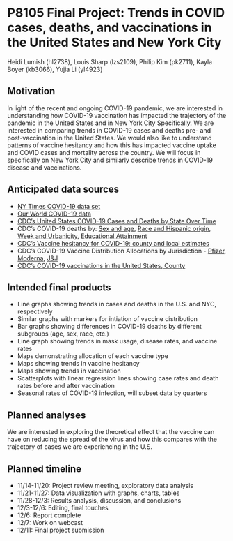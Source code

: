 P8105 Final Project: Trends in COVID cases, deaths, and vaccinations in
the United States and New York City
================
Heidi Lumish (hl2738), Louis Sharp (lzs2109), Philip Kim (pk2711), Kayla
Boyer (kb3066), Yujia Li (yl4923)

## Motivation

In light of the recent and ongoing COVID-19 pandemic, we are interested
in understanding how COVID-19 vaccination has impacted the trajectory of
the pandemic in the United States and in New York City Specifically. We
are interested in comparing trends in COVID-19 cases and deaths pre- and
post-vaccination in the United States. We would also like to understand
patterns of vaccine hesitancy and how this has impacted vaccine uptake
and COVID cases and mortality across the country. We will focus in
specifically on New York City and similarly describe trends in COVID-19
disease and vaccinations.

## Anticipated data sources

-   [NY Times COVID-19 data
    set](https://github.com/nytimes/covid-19-data/)
-   [Our World COVID-19
    data](https://github.com/owid/covid-19-data/tree/master/public/data/vaccinations)
-   [CDC’s United States COVID-19 Cases and Deaths by State Over
    Time](https://data.cdc.gov/Case-Surveillance/United-States-COVID-19-Cases-and-Deaths-by-State-o/9mfq-cb36)
-   CDC’s COVID-19 deaths by: [Sex and
    age](https://data.cdc.gov/NCHS/Provisional-COVID-19-Deaths-by-Sex-and-Age/9bhg-hcku),
    [Race and Hispanic
    origin](https://data.cdc.gov/NCHS/Provisional-COVID-19-Deaths-Distribution-of-Deaths/pj7m-y5uh),
    [Week and
    Urbanicity](https://data.cdc.gov/NCHS/Provisional-COVID-19-Deaths-by-Week-and-Urbanicity/hkhc-f7hg),
    [Educational
    Attainment](https://data.cdc.gov/NCHS/AH-Provisional-COVID-19-Deaths-by-Race-and-Educati/i6ej-9eac)
-   [CDC’s Vaccine hesitancy for COVID-19: county and local
    estimates](https://data.cdc.gov/Vaccinations/Vaccine-Hesitancy-for-COVID-19-County-and-local-es/q9mh-h2tw)
-   CDC’s COVID-19 Vaccine Distribution Allocations by Jurisdiction -
    [Pfizer](https://data.cdc.gov/Vaccinations/COVID-19-Vaccine-Distribution-Allocations-by-Juris/saz5-9hgg),
    [Moderna](https://data.cdc.gov/Vaccinations/COVID-19-Vaccine-Distribution-Allocations-by-Juris/b7pe-5nws),
    [J&J](https://data.cdc.gov/Vaccinations/COVID-19-Vaccine-Distribution-Allocations-by-Juris/w9zu-fywh)
-   [CDC’s COVID-19 vaccinations in the United States,
    County](https://data.cdc.gov/Vaccinations/COVID-19-Vaccinations-in-the-United-States-County/8xkx-amqh)

## Intended final products

-   Line graphs showing trends in cases and deaths in the U.S. and NYC,
    respectively
-   Similar graphs with markers for intiation of vaccine distribution
-   Bar graphs showing differences in COVID-19 deaths by different
    subgroups (age, sex, race, etc.)
-   Line graph showing trends in mask usage, disease rates, and vaccine
    rates
-   Maps demonstrating allocation of each vaccine type
-   Maps showing trends in vaccine hesitancy
-   Maps showing trends in vaccination
-   Scatterplots with linear regression lines showing case rates and
    death rates before and after vaccination
-   Seasonal rates of COVID-19 infection, will subset data by quarters

## Planned analyses

We are interested in exploring the theoretical effect that the vaccine
can have on reducing the spread of the virus and how this compares with
the trajectory of cases we are experiencing in the U.S.

## Planned timeline

-   11/14-11/20: Project review meeting, exploratory data analysis
-   11/21-11/27: Data visualization with graphs, charts, tables
-   11/28-12/3: Results analysis, discussion, and conclusions
-   12/3-12/6: Editing, final touches
-   12/6: Report complete
-   12/7: Work on webcast
-   12/11: Final project submission
